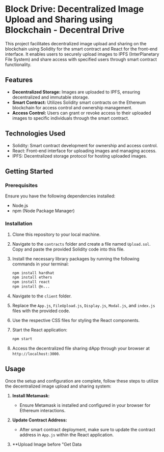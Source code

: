 # Block Drive: Decentralized Image Upload and Sharing using Blockchain - Decentral Drive

This project facilitates decentralized image upload and sharing on the blockchain using Solidity for the smart contract and React for the front-end interface. It enables users to securely upload images to IPFS (InterPlanetary File System) and share access with specified users through smart contract functionality.

## Features

* **Decentralized Storage:** Images are uploaded to IPFS, ensuring decentralized and immutable storage.
* **Smart Contract:** Utilizes Solidity smart contracts on the Ethereum blockchain for access control and ownership management.
* **Access Control:** Users can grant or revoke access to their uploaded images to specific individuals through the smart contract.

## Technologies Used

* Solidity: Smart contract development for ownership and access control.
* React: Front-end interface for uploading images and managing access.
* IPFS: Decentralized storage protocol for hosting uploaded images.

## Getting Started

### Prerequisites

Ensure you have the following dependencies installed:

* Node.js
* npm (Node Package Manager)

### Installation

1.  Clone this repository to your local machine.
2.  Navigate to the `contracts` folder and create a file named `Upload.sol`. Copy and paste the provided Solidity code into this file.
3.  Install the necessary library packages by running the following commands in your terminal:

    ```bash
    npm install hardhat
    npm install ethers
    npm install react
    npm install @n...
    ```
4.  Navigate to the `client` folder.
5.  Replace the `App.js`, `FileUpload.js`, `Display.js`, `Modal.js`, and `index.js` files with the provided code.
6.  Use the respective CSS files for styling the React components.
7.  Start the React application:

    ```bash
    npm start
    ```
8.  Access the decentralized file sharing dApp through your browser at `http://localhost:3000`.

## Usage

Once the setup and configuration are complete, follow these steps to utilize the decentralized image upload and sharing system:

1.  **Install Metamask:**
    * Ensure Metamask is installed and configured in your browser for Ethereum interactions.

2.  **Update Contract Address:**
    * After smart contract deployment, make sure to update the contract address in `App.js` within the React application.

3.  **Upload Image before "Get Data
